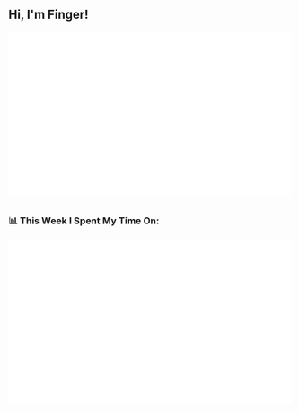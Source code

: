 <h2> Hi, I'm Finger!</h2>

<img align="right" src="https://raw.githubusercontent.com/spianmo/github-stats/master/generated/overview.svg#gh-light-mode-only">

<!-- <img align="right" height="160em" src="https://github-readme-stats-eight-theta.vercel.app/api/top-langs/?username=spianmo&layout=compact&langs_count=8&theme=algolia"/>	 -->
	
```go
package main

type Me struct {
	Name   string
	Job    string
	Code   string
	Skills string
}

func main() {
	me := &Me{
		Name:   "Finger",
		Job:    "Client-side Engineer",
		Code:   "Java, Kotlin, C#, Rust and C++ and Others",
		Skills: "Android, Security, Cross-platform client, NLP, CV, ASR ^o^",
	}
	_ = me
}
```


<h3>📊 This Week I Spent My Time On:</h3>
<img align='right' src="https://raw.githubusercontent.com/spianmo/github-stats/master/generated/languages.svg#gh-light-mode-only">

<!--START_SECTION:waka-->

```txt
TypeScript                     7 hrs 51 mins   ██████▓░░░░░░░░░░░░░░░░░░   27.24 %
Dart                           7 hrs 40 mins   ██████▓░░░░░░░░░░░░░░░░░░   26.60 %
Python                         2 hrs 18 mins   ██░░░░░░░░░░░░░░░░░░░░░░░   08.01 %
Markdown                       1 hr 58 mins    █▓░░░░░░░░░░░░░░░░░░░░░░░   06.83 %
YAML                           1 hr 44 mins    █▓░░░░░░░░░░░░░░░░░░░░░░░   06.02 %
```

<!--END_SECTION:waka-->

